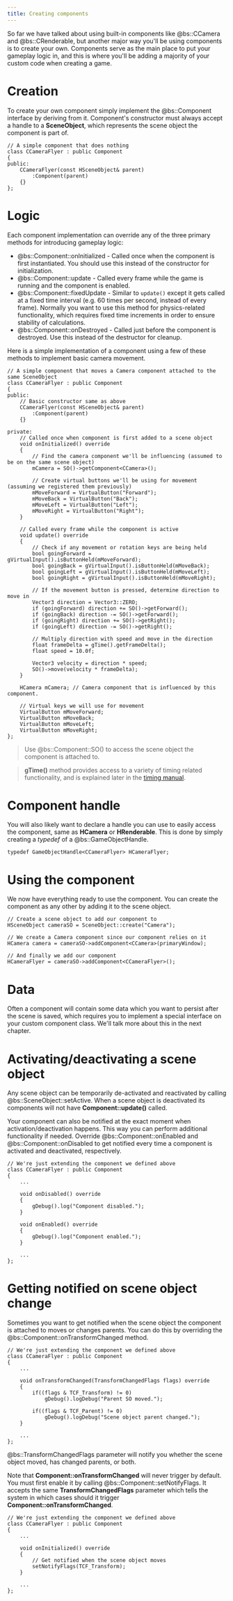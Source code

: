 ```yaml
---
title: Creating components
---
```


So far we have talked about using built-in components like @bs::CCamera and @bs::CRenderable, but another major way you'll be using components is to create your own. Components serve as the main place to put your gameplay logic in, and this is where you'll be adding a majority of your custom code when creating a game.

# Creation
To create your own component simply implement the @bs::Component interface by deriving from it. Component's constructor must always accept a handle to a **SceneObject**, which represents the scene object the component is part of.

~~~~~~~~~~~~~{.cpp}
// A simple component that does nothing
class CCameraFlyer : public Component
{
public:
	CCameraFlyer(const HSceneObject& parent)
		:Component(parent)
	{}
};
~~~~~~~~~~~~~

# Logic
Each component implementation can override any of the three primary methods for introducing gameplay logic:
 - @bs::Component::onInitialized - Called once when the component is first instantiated. You should use this instead of the constructor for initialization.
 - @bs::Component::update - Called every frame while the game is running and the component is enabled.
 - @bs::Component::fixedUpdate - Similar to `update()` except it gets called at a fixed time interval (e.g. 60 times per second, instead of every frame). Normally you want to use this method for physics-related functionality, which requires fixed time increments in order to ensure stability of calculations.
 - @bs::Component::onDestroyed - Called just before the component is destroyed. Use this instead of the destructor for cleanup.
		
Here is a simple implementation of a component using a few of these methods to implement basic camera movement.
~~~~~~~~~~~~~{.cpp}
// A simple component that moves a Camera component attached to the same SceneObject
class CCameraFlyer : public Component
{
public:
	// Basic constructor same as above
	CCameraFlyer(const HSceneObject& parent)
		:Component(parent)
	{}
	
private:
	// Called once when component is first added to a scene object
	void onInitialized() override
	{
		// Find the camera component we'll be influencing (assumed to be on the same scene object)
		mCamera = SO()->getComponent<CCamera>();
		
		// Create virtual buttons we'll be using for movement (assuming we registered them previously)
		mMoveForward = VirtualButton("Forward");
		mMoveBack = VirtualButton("Back");
		mMoveLeft = VirtualButton("Left");
		mMoveRight = VirtualButton("Right");
	}
	
	// Called every frame while the component is active
	void update() override
	{
		// Check if any movement or rotation keys are being held
		bool goingForward = gVirtualInput().isButtonHeld(mMoveForward);
		bool goingBack = gVirtualInput().isButtonHeld(mMoveBack);
		bool goingLeft = gVirtualInput().isButtonHeld(mMoveLeft);
		bool goingRight = gVirtualInput().isButtonHeld(mMoveRight);	
	
		// If the movement button is pressed, determine direction to move in
		Vector3 direction = Vector3::ZERO;
		if (goingForward) direction += SO()->getForward();
		if (goingBack) direction -= SO()->getForward();
		if (goingRight) direction += SO()->getRight();
		if (goingLeft) direction -= SO()->getRight();
		
		// Multiply direction with speed and move in the direction
		float frameDelta = gTime().getFrameDelta();
		float speed = 10.0f;
		
		Vector3 velocity = direction * speed;
		SO()->move(velocity * frameDelta);
	}
	
	HCamera mCamera; // Camera component that is influenced by this component.

	// Virtual keys we will use for movement
	VirtualButton mMoveForward;
	VirtualButton mMoveBack;
	VirtualButton mMoveLeft;
	VirtualButton mMoveRight;
};
~~~~~~~~~~~~~

> Use @bs::Component::SO() to access the scene object the component is attached to.
		
> **gTime()** method provides access to a variety of timing related functionality, and is explained later in the [timing manual](../Utilities/time).
		
# Component handle
You will also likely want to declare a handle you can use to easily access the component, same as **HCamera** or **HRenderable**. This is done by simply creating a *typedef* of a @bs::GameObjectHandle<T>.

~~~~~~~~~~~~~{.cpp}
typedef GameObjectHandle<CCameraFlyer> HCameraFlyer;
~~~~~~~~~~~~~	
		
# Using the component
We now have everything ready to use the component. You can create the component as any other by adding it to the scene object.

~~~~~~~~~~~~~{.cpp}
// Create a scene object to add our component to
HSceneObject cameraSO = SceneObject::create("Camera");

// We create a Camera component since our component relies on it
HCamera camera = cameraSO->addComponent<CCamera>(primaryWindow);

// And finally we add our component
HCameraFlyer = cameraSO->addComponent<CCameraFlyer>();
~~~~~~~~~~~~~

# Data
Often a component will contain some data which you want to persist after the scene is saved, which requires you to implement a special interface on your custom component class. We'll talk more about this in the next chapter.

# Activating/deactivating a scene object
Any scene object can be temporarily de-activated and reactivated by calling @bs::SceneObject::setActive. When a scene object is deactivated its components will not have **Component::update()** called.

Your component can also be notified at the exact moment when activation/deactivation happens. This way you can perform additional functionality if needed. Override @bs::Component::onEnabled and @bs::Component::onDisabled to get notified every time a component is activated and deactivated, respectively.
		
~~~~~~~~~~~~~{.cpp}
// We're just extending the component we defined above
class CCameraFlyer : public Component
{
	...
	
	void onDisabled() override
	{
		gDebug().log("Component disabled.");
	}	
	
	void onEnabled() override
	{
		gDebug().log("Component enabled.");
	}
	
	...
};
~~~~~~~~~~~~~
		
# Getting notified on scene object change
Sometimes you want to get notified when the scene object the component is attached to moves or changes parents. You can do this by overriding the @bs::Component::onTransformChanged method.

~~~~~~~~~~~~~{.cpp}
// We're just extending the component we defined above
class CCameraFlyer : public Component
{
	...
	
	void onTransformChanged(TransformChangedFlags flags) override
	{
		if((flags & TCF_Transform) != 0)
			gDebug().logDebug("Parent SO moved.");
		
		if((flags & TCF_Parent) != 0)
			gDebug().logDebug("Scene object parent changed.");
	}	
	
	...
};
~~~~~~~~~~~~~

@bs::TransformChangedFlags parameter will notify you whether the scene object moved, has changed parents, or both.

Note that **Component::onTransformChanged** will never trigger by default. You must first enable it by calling @bs::Component::setNotifyFlags. It accepts the same **TransformChangedFlags** parameter which tells the system in which cases should it trigger **Component::onTransformChanged**.

~~~~~~~~~~~~~{.cpp}
// We're just extending the component we defined above
class CCameraFlyer : public Component
{
	...

	void onInitialized() override
	{
		// Get notified when the scene object moves
		setNotifyFlags(TCF_Transform);
	}	
	
	...
};
~~~~~~~~~~~~~